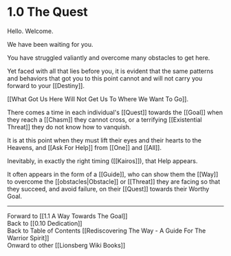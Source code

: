 # 1.0 The Quest

Hello. Welcome. 

We have been waiting for you. 

You have struggled valiantly and overcome many obstacles to get here. 

Yet faced with all that lies before you, it is evident that the same patterns and behaviors that got you to this point cannot and will not carry you forward to your [[Destiny]]. 

[[What Got Us Here Will Not Get Us To Where We Want To Go]]. 

There comes a time in each individual's [[Quest]] towards the [[Goal]] when they reach a [[Chasm]] they cannot cross, or a terrifying [[Existential Threat]] they do not know how to vanquish.

It is at this point when they must lift their eyes and their hearts to the Heavens, and [[Ask For Help]] from [[One]] and [[All]]. 

Inevitably, in exactly the right timing ([[Kairos]]), that Help appears. 

It often appears in the form of a [[Guide]], who can show them the [[Way]] to overcome the [[obstacles|Obstacle]] or [[Threat]] they are facing so that they succeed, and avoid failure, on their [[Quest]] towards their Worthy Goal. 

____
Forward to [[1.1 A Way Towards The Goal]]  
Back to [[0.10 Dedication]]    
Back to Table of Contents [[Rediscovering The Way - A Guide For The Warrior Spirit]]  
Onward to other [[Lionsberg Wiki Books]]  

